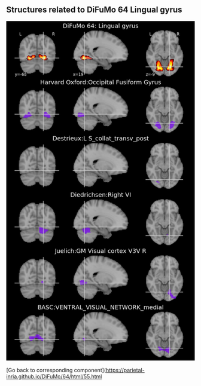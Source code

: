 


## Structures related to DiFuMo 64 Lingual gyrus

![55](55.jpg "Structures related to DiFuMo 64 Lingual gyrus")

[Go back to corresponding component](https://parietal-inria.github.io/DiFuMo/64/html/55.html